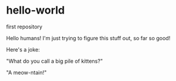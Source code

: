 # hello-world
first repository


Hello humans! 
I'm just trying to figure this stuff out, so far so good! 


Here's a joke:

"What do you call a big pile of kittens?"

"A meow-ntain!"